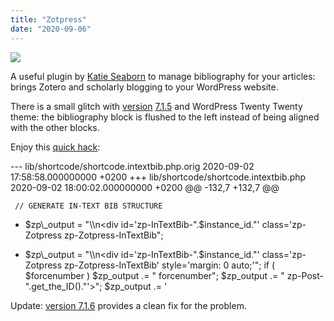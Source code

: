 ```yaml
---
title: "Zotpress"
date: "2020-09-06"
---
```


![](https://blog.atlant.is/wp-content/uploads/2020/09/zotpress.png)

A useful plugin by [Katie Seaborn](http://katieseaborn.com/) to manage bibliography for your articles: brings Zotero and scholarly blogging to your WordPress website.

There is a small glitch with [version](https://plugins.trac.wordpress.org/changeset/2169267/zotpress) [7.1.5](https://plugins.trac.wordpress.org/changeset/2375593/zotpress) and WordPress Twenty Twenty theme: the bibliography block is flushed to the left instead of being aligned with the other blocks.

Enjoy this [quick hack](https://plugins.trac.wordpress.org/ticket/2905):

\--- lib/shortcode/shortcode.intextbib.php.orig	2020-09-02 17:58:58.000000000 +0200
+++ lib/shortcode/shortcode.intextbib.php	2020-09-02 18:00:02.000000000 +0200
@@ -132,7 +132,7 @@
 
 
     // GENERATE IN-TEXT BIB STRUCTURE
-	$zp\_output = "\\n<div id='zp-InTextBib-".$instance\_id."' class='zp-Zotpress zp-Zotpress-InTextBib";
+	$zp\_output = "\\n<div id='zp-InTextBib-".$instance\_id."' class='zp-Zotpress zp-Zotpress-InTextBib' style='margin: 0 auto;'";
 	if ( $forcenumber ) $zp\_output .= " forcenumber";
 	$zp\_output .= " zp-Post-".get\_the\_ID()."'>";
 	$zp\_output .= '

Update: [version 7.1.6](https://plugins.trac.wordpress.org/changeset/2375593/zotpress) provides a clean fix for the problem.
